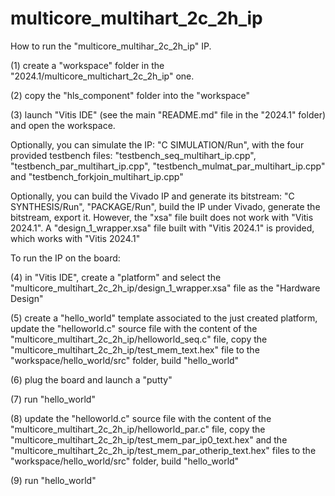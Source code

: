 # multicore_multihart_2c_2h_ip

How to run the "multicore_multihar_2c_2h_ip" IP.

(1) create a "workspace" folder in the "2024.1/multicore_multichart_2c_2h_ip" one.

(2) copy the "hls_component" folder into the "workspace"

(3) launch "Vitis IDE" (see the main "README.md" file in the "2024.1" folder) and open the workspace.

Optionally, you can simulate the IP: "C SIMULATION/Run", with the four provided testbench files: "testbench_seq_multihart_ip.cpp", "testbench_par_multihart_ip.cpp", "testbench_mulmat_par_multihart_ip.cpp" and "testbench_forkjoin_multihart_ip.cpp"

Optionally, you can build the Vivado IP and generate its bitstream: "C SYNTHESIS/Run", "PACKAGE/Run", build the IP under Vivado, generate the bitstream, export it. However, the "xsa" file built does not work with "Vitis 2024.1". A "design_1_wrapper.xsa" file built with "Vitis 2024.1" is provided, which works with "Vitis 2024.1"

To run the IP on the board:

(4) in "Vitis IDE", create a "platform" and select the "multicore_multihart_2c_2h_ip/design_1_wrapper.xsa" file as the "Hardware Design"

(5) create a "hello_world" template associated to the just created platform, update the "helloworld.c" source file with the content of the "multicore_multihart_2c_2h_ip/helloworld_seq.c" file, copy the "multicore_multihart_2c_2h_ip/test_mem_text.hex" file to the "workspace/hello_world/src" folder, build "hello_world"

(6) plug the board and launch a "putty"

(7) run "hello_world"

(8) update the "helloworld.c" source file with the content of the "multicore_multihart_2c_2h_ip/helloworld_par.c" file, copy the "multicore_multihart_2c_2h_ip/test_mem_par_ip0_text.hex" and the "multicore_multihart_2c_2h_ip/test_mem_par_otherip_text.hex" files to the "workspace/hello_world/src" folder, build "hello_world"

(9) run "hello_world"
